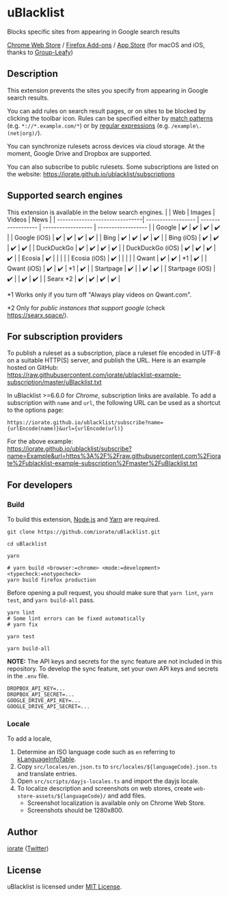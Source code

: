 # uBlacklist

Blocks specific sites from appearing in Google search results

[Chrome Web Store](https://chrome.google.com/webstore/detail/ublacklist/pncfbmialoiaghdehhbnbhkkgmjanfhe) / [Firefox Add-ons](https://addons.mozilla.org/en-US/firefox/addon/ublacklist/) / [App Store](https://apps.apple.com/us/app/ublacklist-for-safari/id1547912640) (for macOS and iOS, thanks to [Group-Leafy](https://github.com/HoneyLuka/uBlacklist/tree/safari-port/safari-project))

## Description

This extension prevents the sites you specify from appearing in Google search results.

You can add rules on search result pages, or on sites to be blocked by clicking the toolbar icon. Rules can be specified either by [match patterns](https://developer.mozilla.org/en-us/docs/mozilla/add-ons/webextensions/match_patterns) (e.g. `*://*.example.com/*`) or by [regular expressions](https://developer.mozilla.org/en-us/docs/web/javascript/guide/regular_expressions) (e.g. `/example\.(net|org)/`).

You can synchronize rulesets across devices via cloud storage. At the moment, Google Drive and Dropbox are supported.

You can also subscribe to public rulesets. Some subscriptions are listed on the website:
https://iorate.github.io/ublacklist/subscriptions

## Supported search engines

This extension is available in the below search engines.
| | Web | Images | Videos | News |
| -------------------------------| ------------------ | ------------------ | ------------------ | ------------------ |
| Google | :heavy_check_mark: | :heavy_check_mark: | :heavy_check_mark: | :heavy_check_mark: |
| Google (iOS) | :heavy_check_mark: | :heavy_check_mark: | :heavy_check_mark: | :heavy_check_mark: |
| Bing | :heavy_check_mark: | :heavy_check_mark: | :heavy_check_mark: | :heavy_check_mark: |
| Bing (iOS) | :heavy_check_mark: | :heavy_check_mark: | :heavy_check_mark: | :heavy_check_mark: |
| DuckDuckGo | :heavy_check_mark: | :heavy_check_mark: | :heavy_check_mark: | :heavy_check_mark: |
| DuckDuckGo (iOS) | :heavy_check_mark: | :heavy_check_mark: | :heavy_check_mark: | :heavy_check_mark: |
| Ecosia | :heavy_check_mark: | | | |
| Ecosia (iOS) | :heavy_check_mark: | | | |
| Qwant | :heavy_check_mark: | :heavy_check_mark: | \*1 | :heavy_check_mark: |
| Qwant (iOS) | :heavy_check_mark: | :heavy_check_mark: | \*1 | :heavy_check_mark: |
| Startpage | :heavy_check_mark: | | :heavy_check_mark: | :heavy_check_mark: |
| Startpage (iOS) | :heavy_check_mark: | | :heavy_check_mark: | :heavy_check_mark: |
| Searx \*2 | :heavy_check_mark: | :heavy_check_mark: | :heavy_check_mark: | :heavy_check_mark: |

\*1 Works only if you turn off "Always play videos on Qwant.com".

\*2 Only for _public instances that support google_ (check https://searx.space/).

## For subscription providers

To publish a ruleset as a subscription, place a ruleset file encoded in UTF-8 on a suitable HTTP(S) server, and publish the URL. Here is an example hosted on GitHub:<br>
https://raw.githubusercontent.com/iorate/ublacklist-example-subscription/master/uBlacklist.txt

In uBlacklist >=6.6.0 for _Chrome_, subscription links are available. To add a subscription with `name` and `url`, the following URL can be used as a shortcut to the options page:

```
https://iorate.github.io/ublacklist/subscribe?name={urlEncode(name)}&url={urlEncode(url)}
```

For the above example:<br>
https://iorate.github.io/ublacklist/subscribe?name=Example&url=https%3A%2F%2Fraw.githubusercontent.com%2Fiorate%2Fublacklist-example-subscription%2Fmaster%2FuBlacklist.txt

## For developers

### Build

To build this extension, [Node.js](https://nodejs.org/en/) and [Yarn](https://yarnpkg.com/) are required.

```shell
git clone https://github.com/iorate/uBlacklist.git

cd uBlacklist

yarn

# yarn build <browser:=chrome> <mode:=development> <typecheck:=notypecheck>
yarn build firefox production
```

Before opening a pull request, you should make sure that `yarn lint`, `yarn test`, and `yarn build-all` pass.

```shell
yarn lint
# Some lint errors can be fixed automatically
# yarn fix

yarn test

yarn build-all
```

**NOTE:** The API keys and secrets for the sync feature are not included in this repository. To develop the sync feature, set your own API keys and secrets in the `.env` file.

```
DROPBOX_API_KEY=...
DROPBOX_API_SECRET=...
GOOGLE_DRIVE_API_KEY=...
GOOGLE_DRIVE_API_SECRET=...
```

### Locale

To add a locale,

1. Determine an ISO language code such as `en` referring to [kLanguageInfoTable](https://src.chromium.org/viewvc/chrome/trunk/src/third_party/cld/languages/internal/languages.cc).
1. Copy `src/locales/en.json.ts` to `src/locales/${languageCode}.json.ts` and translate entries.
1. Open `src/scripts/dayjs-locales.ts` and import the dayjs locale.
1. To localize description and screenshots on web stores, create `web-store-assets/${languageCode}/` and add files.
   - Screenshot localization is available only on Chrome Web Store.
   - Screenshots should be 1280x800.

## Author

[iorate](https://github.com/iorate) ([Twitter](https://twitter.com/iorate))

## License

uBlacklist is licensed under [MIT License](LICENSE.txt).
